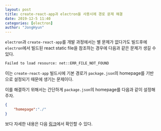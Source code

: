 ```yaml
---
layout: post
title: create-react-app과 electron을 사용시에 경로 문제 해결
date: 2019-12-5 11:40
categories: [electron]
author: "JongHyun"
---
```


`electron`과 `create-react-app`를 개발 과정에서는 별 문제가 없다가도 빌드후에 `electron`에서 빌드된 react static file을 참조하는 경우에 다음과 같은 문제가 생길 수 있다.

```bash
Failed to load resource: net::ERR_FILE_NOT_FOUND
```

이는 `create-react-app` 빌드시에 기본 경로가 `package.json`의 homepage를 기반으로 설정되기 때문에 생기는 문제이다.

이를 해결하기 위해서는 간단하게 `package.json`의 homepage를 다음과 같이 설정해주자.

```json
{
    "homepage":"./"
}
```

보다 자세한 내용은 다음 [링크](https://github.com/electron/electron/issues/1769#issuecomment-272069773)에서 확인할 수 있다.
